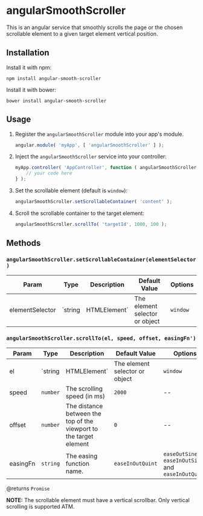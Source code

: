 # angularSmoothScroller

This is an angular service that smoothly scrolls the page or the chosen scrollable element to a given target element vertical position. 

## Installation
Install it with npm:

    npm install angular-smooth-scroller

Install it with bower:

    bower install angular-smooth-scroller

## Usage

1. Register the `angularSmoothScroller` module into your app's module.
    
    ```javascript
    angular.module( 'myApp', [ 'angularSmoothScroller' ] );
    ```

2. Inject the `angularSmoothScroller` service into your controller:

    ```javascript
    myApp.controller( 'AppController', function ( angularSmoothScroller ) {
        // your code here
    } );
    ```

3. Set the scrollable element (default is `window`):

    ```javascript
    angularSmoothScroller.setScrollableContainer( 'content' );
    ```

4. Scroll the scrollable container to the target element:

    ```javascript
    angularSmoothScroller.scrollTo( 'targetId', 1000, 100 );
    ```

## Methods

### `angularSmoothScroller.setScrollableContainer(elementSelector)`
Param | Type | Description | Default Value | Options
------| ---- | ----------- | ------------- | -------
elementSelector | `string | HTMLElement` | The element selector or object | `window` | --    

### `angularSmoothScroller.scrollTo(el, speed, offset, easingFn')`
Param | Type | Description | Default Value | Options
------| ---- | ----------- | ------------- | -------
el | `string | HTMLElement` | The element selector or object | `window` | --    
speed | `number` | The scrolling speed (in ms) | `2000` | --
offset | `number` | The distance between the top of the viewport to the target element | `0` | --   
easingFn | `string` | The easing function name. | `easeInOutQuint` | `easeOutSine`, `easeInOutSine` and `easeInOutQuint`

@returns `Promise` 

**NOTE:** The scrollable element must have a vertical scrollbar. Only vertical scrolling is supported ATM.
